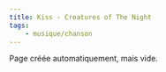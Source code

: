```yaml
---
title: Kiss - Creatures of The Night
tags:
    - musique/chanson
---
```


Page créée automatiquement, mais vide.
